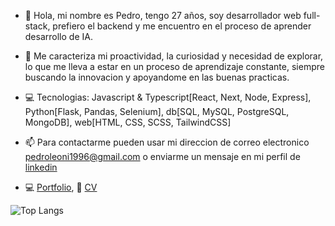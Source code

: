 - 👋 Hola, mi nombre es Pedro, tengo 27 años, soy desarrollador web full-stack, prefiero el backend y me encuentro en el proceso de aprender desarrollo de IA. 

- 🌱 Me caracteriza mi proactividad, la curiosidad y necesidad de explorar, lo que me lleva a estar en un proceso de aprendizaje constante, siempre buscando la innovacion y apoyandome en las buenas practicas.

- 💻 Tecnologias: Javascript & Typescript[React, Next, Node, Express], Python[Flask, Pandas, Selenium], db[SQL, MySQL, PostgreSQL, MongoDB], web[HTML, CSS, SCSS, TailwindCSS]

- 📫 Para contactarme pueden usar mi direccion de correo electronico pedroleoni1996@gmail.com o enviarme un mensaje en mi perfil de [linkedin](https://www.linkedin.com/in/pedro-leoni/)

- 💻 [Portfolio](https://pedro-leoni.vercel.app/), 📄 [CV](https://pedro-leoni.vercel.app/PedroLeoniFullStack.pdf)


<!-- ![rfyiamcool's github stats](https://github-readme-stats-git-masterrstaa-rickstaa.vercel.app/api?username=pedro-leoni&show_icons=true&count_private=true&line_height=40&hide_border=true&theme=vue) -->
![Top Langs](https://github-readme-stats-git-masterrstaa-rickstaa.vercel.app/api/top-langs/?username=pedro-leoni&hide=css,html,svelte,go,shell&hide_border=true&theme=vue)


<!---
pedro-leoni/pedro-leoni is a ✨ special ✨ repository because its `README.md` (this file) appears on your GitHub profile.
You can click the Preview link to take a look at your changes.
--->
